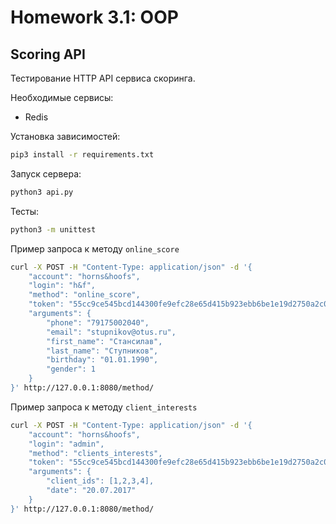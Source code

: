 # Homework 3.1: OOP

## Scoring API

Тестирование HTTP API сервиса скоринга.

Необходимые сервисы:

- Redis

Установка зависимостей:

```bash
pip3 install -r requirements.txt
```

Запуск сервера:

```bash
python3 api.py
```

Тесты:

```bash
python3 -m unittest
```

Пример запроса к методу `online_score`
```bash
curl -X POST -H "Content-Type: application/json" -d '{
	"account": "horns&hoofs",
	"login": "h&f",
	"method": "online_score",
	"token": "55cc9ce545bcd144300fe9efc28e65d415b923ebb6be1e19d2750a2c03e80dd209a27954dca045e5bb12418e7d89b6d718a9e35af34e14e1d5bcd5a08f21fc95",
	"arguments": {
		"phone": "79175002040",
		"email": "stupnikov@otus.ru",
		"first_name": "Стансилав",
		"last_name": "Ступников",
		"birthday": "01.01.1990",
		"gender": 1
	}
}' http://127.0.0.1:8080/method/
```

Пример запроса к методу `client_interests`
```bash
curl -X POST -H "Content-Type: application/json" -d '{
	"account": "horns&hoofs",
	"login": "admin",
	"method": "clients_interests",
	"token": "55cc9ce545bcd144300fe9efc28e65d415b923ebb6be1e19d2750a2c03e80dd209a27954dca045e5bb12418e7d89b6d718a9e35af34e14e1d5bcd5a08f21fc95",
	"arguments": {
		"client_ids": [1,2,3,4],
		"date": "20.07.2017"
	}
}' http://127.0.0.1:8080/method/
```
